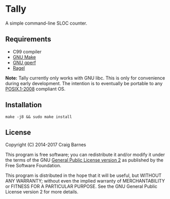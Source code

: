 Tally
=====

A simple command-line SLOC counter.

Requirements
------------

* C99 compiler
* [GNU Make]
* [GNU gperf]
* [Ragel]

**Note:** Tally currently only works with GNU libc. This is only for
convenience during early development. The intention is to eventually be
portable to any [POSIX.1-2008] compliant OS.

Installation
------------

    make -j8 && sudo make install

License
-------

Copyright (C) 2014-2017 Craig Barnes

This program is free software; you can redistribute it and/or modify it
under the terms of the GNU [General Public License version 2] as published
by the Free Software Foundation.

This program is distributed in the hope that it will be useful, but
WITHOUT ANY WARRANTY; without even the implied warranty of
MERCHANTABILITY or FITNESS FOR A PARTICULAR PURPOSE. See the GNU General
Public License version 2 for more details.


[General Public License version 2]: https://www.gnu.org/licenses/gpl-2.0.html
[GNU Make]: https://www.gnu.org/software/make/
[GNU gperf]: https://www.gnu.org/software/gperf/
[Ragel]: http://www.colm.net/open-source/ragel/
[POSIX.1-2008]: http://pubs.opengroup.org/onlinepubs/9699919799/
